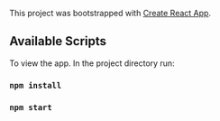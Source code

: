 This project was bootstrapped with [Create React App](https://github.com/facebook/create-react-app).

## Available Scripts

To view the app. In the project directory run:

### `npm install`
### `npm start`

